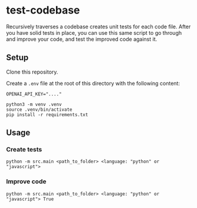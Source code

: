 # test-codebase

Recursively traverses a codebase creates unit tests for each code file. After you have solid tests in place, you can use this same script to go through and improve your code, and test the improved code against it.


## Setup

Clone this repository.

Create a `.env` file at the root of this directory with the following content:

```
OPENAI_API_KEY="...."
```


```shell
python3 -m venv .venv
source .venv/bin/activate
pip install -r requirements.txt
```

## Usage

### Create tests

```shell
python -m src.main <path_to_folder> <language: "python" or "javascript">
```

### Improve code

```
python -m src.main <path_to_folder> <language: "python" or "javascript"> True
```